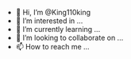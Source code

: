 - 👋 Hi, I’m @King110king
- 👀 I’m interested in ...
- 🌱 I’m currently learning ...
- 💞️ I’m looking to collaborate on ...
- 📫 How to reach me ...

<!---
King110king/King110king is a ✨ special ✨ repository because its `README.md` (this file) appears on your GitHub profile.
You can click the Preview link to take a look at your changes.
--->
